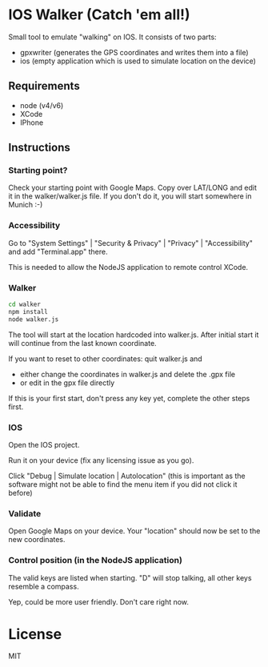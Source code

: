 # IOS Walker (Catch 'em all!)

Small tool to emulate "walking" on IOS. It consists of two parts:

* gpxwriter (generates the GPS coordinates and writes them into a file)
* ios (empty application which is used to simulate location on the device)

## Requirements

* node (v4/v6)
* XCode
* IPhone


## Instructions

### Starting point?

Check your starting point with Google Maps. Copy over LAT/LONG and edit it in the walker/walker.js file.
If you don't do it, you will start somewhere in Munich :-)

### Accessibility

Go to "System Settings" | "Security & Privacy" | "Privacy" | "Accessibility" and add "Terminal.app" there. 

This is needed to allow the NodeJS application to remote control XCode.


### Walker 

```bash
cd walker
npm install
node walker.js
```

The tool will start at the location hardcoded into walker.js. After initial start it will continue from the last known coordinate. 

If you want to reset to other coordinates: quit walker.js and

* either change the coordinates in walker.js and delete the .gpx file
* or edit in the gpx file directly

If this is your first start, don't press any key yet, complete the other steps first.


### IOS

Open the IOS project.

Run it on your device (fix any licensing issue as you go).

Click "Debug | Simulate location | Autolocation" (this is important as the software might not be able to find the menu item if you did not click it before)

### Validate

Open Google Maps on your device. Your "location" should now be set to the new coordinates.

### Control position (in the NodeJS application)

The valid keys are listed when starting. "D" will stop talking, all other keys resemble a compass. 

Yep, could be more user friendly. Don't care right now.


# License

MIT